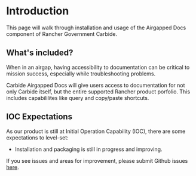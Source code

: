 # Introduction

This page will walk through installation and usage of the Airgapped Docs component of Rancher Government Carbide.

## What's included?

When in an airgap, having accessibility to documentation can be critical to mission success, especially while troubleshooting problems.

Carbide Airgapped Docs will give users access to documentation for not only Carbide itself, but the entire supported Rancher product porfolio. This includes capabililites like query and copy/paste shortcuts.

## IOC Expectations

As our product is still at Initial Operation Capability (IOC), there are some expectations to level-set:

- Installation and packaging is still in progress and improving.

If you see issues and areas for improvement, please submit Github issues [here](https://github.com/rancherfederal/carbide-charts/issues).